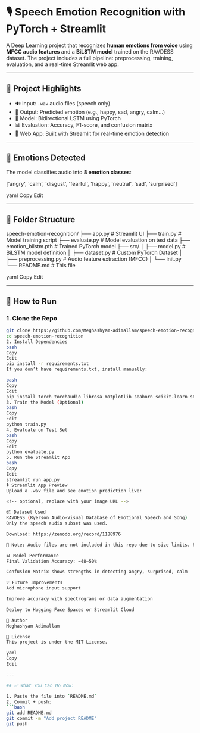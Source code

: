 
# 🎙️ Speech Emotion Recognition with PyTorch + Streamlit

A Deep Learning project that recognizes **human emotions from voice** using **MFCC audio features** and a **BiLSTM model** trained on the RAVDESS dataset. The project includes a full pipeline: preprocessing, training, evaluation, and a real-time Streamlit web app.

---

## 📌 Project Highlights

- 🔊 Input: `.wav` audio files (speech only)
- 🎯 Output: Predicted emotion (e.g., happy, sad, angry, calm...)
- 🧠 Model: Bidirectional LSTM using PyTorch
- 📊 Evaluation: Accuracy, F1-score, and confusion matrix
- 💬 Web App: Built with Streamlit for real-time emotion detection

---

## 🧠 Emotions Detected

The model classifies audio into **8 emotion classes**:

['angry', 'calm', 'disgust', 'fearful', 'happy', 'neutral', 'sad', 'surprised']

yaml
Copy
Edit

---

## 📁 Folder Structure

speech-emotion-recognition/
├── app.py # Streamlit UI
├── train.py # Model training script
├── evaluate.py # Model evaluation on test data
├── emotion_bilstm.pth # Trained PyTorch model
├── src/
│ ├── model.py # BiLSTM model definition
│ ├── dataset.py # Custom PyTorch Dataset
│ ├── preprocessing.py # Audio feature extraction (MFCC)
│ └── init.py
└── README.md # This file

yaml
Copy
Edit

---

## 🚀 How to Run

### 1. Clone the Repo
```bash
git clone https://github.com/Meghashyam-adimallam/speech-emotion-recognition.git
cd speech-emotion-recognition
2. Install Dependencies
bash
Copy
Edit
pip install -r requirements.txt
If you don’t have requirements.txt, install manually:

bash
Copy
Edit
pip install torch torchaudio librosa matplotlib seaborn scikit-learn streamlit
3. Train the Model (Optional)
bash
Copy
Edit
python train.py
4. Evaluate on Test Set
bash
Copy
Edit
python evaluate.py
5. Run the Streamlit App
bash
Copy
Edit
streamlit run app.py
🎙️ Streamlit App Preview
Upload a .wav file and see emotion prediction live:

<!-- optional, replace with your image URL -->

📦 Dataset Used
RAVDESS (Ryerson Audio-Visual Database of Emotional Speech and Song)
Only the speech audio subset was used.

Download: https://zenodo.org/record/1188976

📝 Note: Audio files are not included in this repo due to size limits. Please download and place them in data/raw_audio/.

📊 Model Performance
Final Validation Accuracy: ~48–50%

Confusion Matrix shows strengths in detecting angry, surprised, calm

💡 Future Improvements
Add microphone input support

Improve accuracy with spectrograms or data augmentation

Deploy to Hugging Face Spaces or Streamlit Cloud

👤 Author
Meghashyam Adimallam

📜 License
This project is under the MIT License.

yaml
Copy
Edit

---

## ✅ What You Can Do Now:

1. Paste the file into `README.md`
2. Commit + push:
```bash
git add README.md
git commit -m "Add project README"
git push
